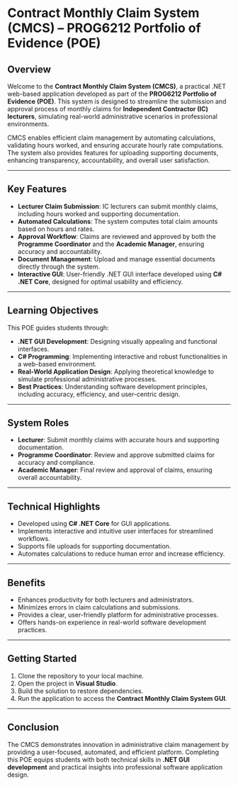 # Contract Monthly Claim System (CMCS) – PROG6212 Portfolio of Evidence (POE)

## Overview
Welcome to the **Contract Monthly Claim System (CMCS)**, a practical .NET web-based application developed as part of the **PROG6212 Portfolio of Evidence (POE)**. This system is designed to streamline the submission and approval process of monthly claims for **Independent Contractor (IC) lecturers**, simulating real-world administrative scenarios in professional environments.

CMCS enables efficient claim management by automating calculations, validating hours worked, and ensuring accurate hourly rate computations. The system also provides features for uploading supporting documents, enhancing transparency, accountability, and overall user satisfaction.

---

## Key Features
- **Lecturer Claim Submission**: IC lecturers can submit monthly claims, including hours worked and supporting documentation.  
- **Automated Calculations**: The system computes total claim amounts based on hours and rates.  
- **Approval Workflow**: Claims are reviewed and approved by both the **Programme Coordinator** and the **Academic Manager**, ensuring accuracy and accountability.  
- **Document Management**: Upload and manage essential documents directly through the system.  
- **Interactive GUI**: User-friendly .NET GUI interface developed using **C# .NET Core**, designed for optimal usability and efficiency.  

---

## Learning Objectives
This POE guides students through:
- **.NET GUI Development**: Designing visually appealing and functional interfaces.  
- **C# Programming**: Implementing interactive and robust functionalities in a web-based environment.  
- **Real-World Application Design**: Applying theoretical knowledge to simulate professional administrative processes.  
- **Best Practices**: Understanding software development principles, including accuracy, efficiency, and user-centric design.  

---

## System Roles
- **Lecturer**: Submit monthly claims with accurate hours and supporting documentation.  
- **Programme Coordinator**: Review and approve submitted claims for accuracy and compliance.  
- **Academic Manager**: Final review and approval of claims, ensuring overall accountability.  

---

## Technical Highlights
- Developed using **C# .NET Core** for GUI applications.  
- Implements interactive and intuitive user interfaces for streamlined workflows.  
- Supports file uploads for supporting documentation.  
- Automates calculations to reduce human error and increase efficiency.  

---

## Benefits
- Enhances productivity for both lecturers and administrators.  
- Minimizes errors in claim calculations and submissions.  
- Provides a clear, user-friendly platform for administrative processes.  
- Offers hands-on experience in real-world software development practices.  

---

## Getting Started
1. Clone the repository to your local machine.  
2. Open the project in **Visual Studio**.  
3. Build the solution to restore dependencies.  
4. Run the application to access the **Contract Monthly Claim System GUI**.  

---

## Conclusion
The CMCS demonstrates innovation in administrative claim management by providing a user-focused, automated, and efficient platform. Completing this POE equips students with both technical skills in **.NET GUI development** and practical insights into professional software application design.
